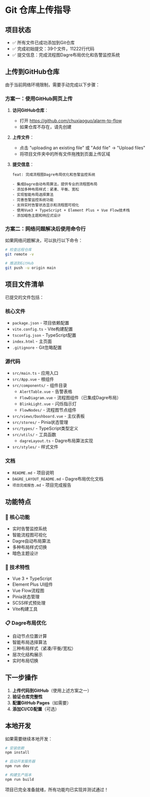 # Git 仓库上传指导

## 项目状态
- ✅ 所有文件已成功添加到Git仓库
- ✅ 完成初始提交：39个文件，11222行代码
- ✅ 提交信息：完成流程图Dagre布局优化和告警监控系统

## 上传到GitHub仓库

由于当前网络环境限制，需要手动完成以下步骤：

### 方案一：使用GitHub网页上传

1. **访问GitHub仓库**：
   - 打开 https://github.com/chuxiaoguo/alarm-to-flow
   - 如果仓库不存在，请先创建

2. **上传文件**：
   - 点击 "uploading an existing file" 或 "Add file" → "Upload files"
   - 将项目文件夹中的所有文件拖拽到页面上传区域

3. **提交信息**：
   ```
   feat: 完成流程图Dagre布局优化和告警监控系统
   
   - 集成Dagre自动布局算法，提供专业的流程图布局
   - 添加多种布局样式：紧凑、平衡、宽松
   - 实现智能布局选择算法
   - 完善告警监控系统功能
   - 支持实时告警状态显示和流程图可视化
   - 使用Vue3 + TypeScript + Element Plus + Vue Flow技术栈
   - 添加暗色主题和响应式设计
   ```

### 方案二：网络问题解决后使用命令行

如果网络问题解决，可以执行以下命令：

```bash
# 检查远程仓库
git remote -v

# 推送到GitHub
git push -u origin main
```

## 项目文件清单

已提交的文件包括：

### 核心文件
- `package.json` - 项目依赖配置
- `vite.config.ts` - Vite构建配置
- `tsconfig.json` - TypeScript配置
- `index.html` - 主页面
- `.gitignore` - Git忽略配置

### 源代码
- `src/main.ts` - 应用入口
- `src/App.vue` - 根组件
- `src/components/` - 组件目录
  - `AlertTable.vue` - 告警表格
  - `FlowDiagram.vue` - 流程图组件（已集成Dagre布局）
  - `BlinkLight.vue` - 闪烁指示灯
  - `FlowNodes/` - 流程图节点组件
- `src/views/Dashboard.vue` - 主仪表板
- `src/stores/` - Pinia状态管理
- `src/types/` - TypeScript类型定义
- `src/utils/` - 工具函数
  - `dagreLayout.ts` - Dagre布局算法实现
- `src/styles/` - 样式文件

### 文档
- `README.md` - 项目说明
- `DAGRE_LAYOUT_README.md` - Dagre布局优化文档
- `项目完成报告.md` - 项目完成报告

## 功能特点

### 🎯 核心功能
- 实时告警监控系统
- 智能流程图可视化
- Dagre自动布局算法
- 多种布局样式切换
- 暗色主题设计

### 🚀 技术特性
- Vue 3 + TypeScript
- Element Plus UI组件
- Vue Flow流程图
- Pinia状态管理
- SCSS样式预处理
- Vite构建工具

### 📋 Dagre布局优化
- 自动节点位置计算
- 智能布局选择算法
- 三种布局样式（紧凑/平衡/宽松）
- 层次化结构展示
- 实时布局切换

## 下一步操作

1. **上传代码到GitHub**（使用上述方案之一）
2. **验证仓库完整性**
3. **配置GitHub Pages**（如需要）
4. **添加CI/CD配置**（可选）

## 本地开发

如果需要继续本地开发：

```bash
# 安装依赖
npm install

# 启动开发服务器
npm run dev

# 构建生产版本
npm run build
```

项目已完全准备就绪，所有功能均已实现并测试通过！